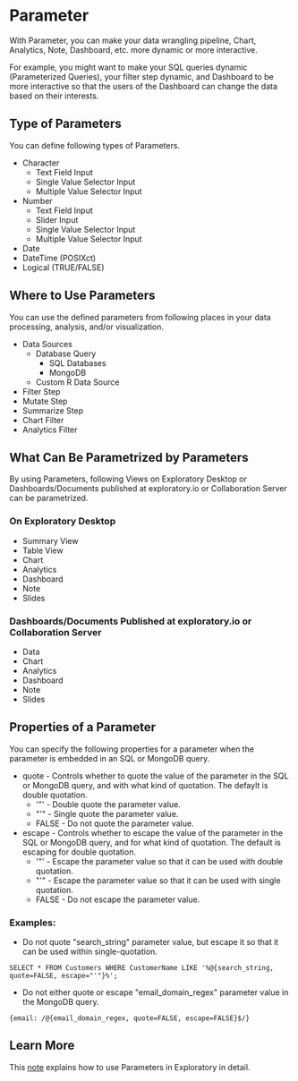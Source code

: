 # Parameter

With Parameter, you can make your data wrangling pipeline, Chart, Analytics, Note, Dashboard, etc. more dynamic or more interactive.

For example, you might want to make your SQL queries dynamic (Parameterized Queries), your filter step dynamic, and Dashboard to be more interactive so that the users of the Dashboard can change the data based on their interests.

## Type of Parameters

You can define following types of Parameters.

- Character
  - Text Field Input
  - Single Value Selector Input
  - Multiple Value Selector Input
- Number
  - Text Field Input
  - Slider Input
  - Single Value Selector Input
  - Multiple Value Selector Input
- Date
- DateTime (POSIXct)
- Logical (TRUE/FALSE)


## Where to Use Parameters

You can use the defined parameters from following places in your data processing, analysis, and/or visualization.

- Data Sources
  - Database Query
    - SQL Databases
    - MongoDB
  - Custom R Data Source
- Filter Step
- Mutate Step
- Summarize Step
- Chart Filter
- Analytics Filter


## What Can Be Parametrized by Parameters

By using Parameters, following Views on Exploratory Desktop or Dashboards/Documents published at exploratory.io or Collaboration Server can be parametrized.

### On Exploratory Desktop

- Summary View
- Table View
- Chart
- Analytics
- Dashboard
- Note
- Slides

### Dashboards/Documents Published at exploratory.io or Collaboration Server

- Data 
- Chart
- Analytics
- Dashboard
- Note
- Slides

## Properties of a Parameter

You can specify the following properties for a parameter when the parameter is embedded in an SQL or MongoDB query.

- quote - Controls whether to quote the value of the parameter in the SQL or MongoDB query, and with what kind of quotation. The defaylt is double quotation.
  - '"' - Double quote the parameter value.
  - "'" - Single quote the parameter value.
  - FALSE - Do not quote the parameter value.
- escape - Controls whether to escape the value of the parameter in the SQL or MongoDB query, and for what kind of quotation. The default is escaping for double quotation.
  - '"' - Escape the parameter value so that it can be used with double quotation.
  - "'" - Escape the parameter value so that it can be used with single quotation.
  - FALSE - Do not escape the parameter value.

### Examples:

- Do not quote "search_string" parameter value, but escape it so that it can be used within single-quotation.

```
SELECT * FROM Customers WHERE CustomerName LIKE '%@{search_string, quote=FALSE, escape="'"}%';
```

- Do not either quote or escape "email_domain_regex" parameter value in the MongoDB query.

```
{email: /@{email_domain_regex, quote=FALSE, escape=FALSE}$/}
```


## Learn More

This [note](https://exploratory.io/note/kanaugust/An-Introduction-to-Parameter-in-Exploratory-WCO4Vgn7HJ) explains how to use Parameters in Exploratory in detail.
